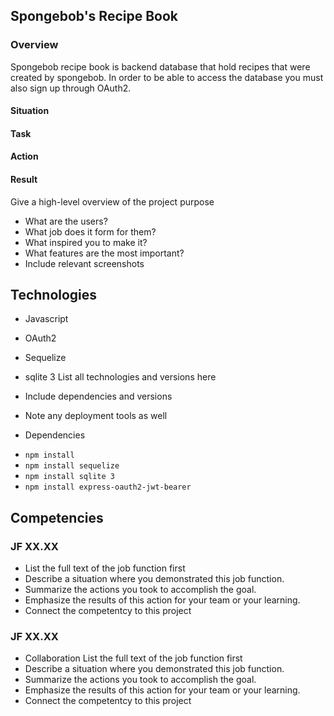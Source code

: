 ## Spongebob's Recipe Book
### Overview
Spongebob recipe book is backend database that hold recipes that were created by spongebob. In order to be able to access the database you must also sign up through OAuth2.
#### Situation
#### Task
#### Action
#### Result
Give a high-level overview of the project purpose
- What are the users?
- What job does it form for them?
- What inspired you to make it?
- What features are the most important?
- Include relevant screenshots

## Technologies 
- Javascript
- OAuth2
- Sequelize
- sqlite 3
List all technologies and versions here
- Include dependencies and versions
- Note any deployment tools as well

- Dependencies
 * `npm install`
 * `npm install sequelize`
 * `npm install sqlite 3`
 * `npm install express-oauth2-jwt-bearer`

## Competencies
### JF XX.XX
- List the full text of the job function first
- Describe a situation where you demonstrated  this job function.
- Summarize the actions you took to accomplish the goal. 
- Emphasize the results of this action for your team or your learning. 
- Connect the competentcy to this project

### JF XX.XX
- Collaboration List the full text of the job function first
- Describe a situation where you demonstrated  this job function.
- Summarize the actions you took to accomplish the goal. 
- Emphasize the results of this action for your team or your learning. 
- Connect the competentcy to this project
